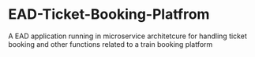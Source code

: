 # EAD-Ticket-Booking-Platfrom
A EAD application running in microservice architetcure for handling ticket booking  and other functions related to  a train booking platform 
